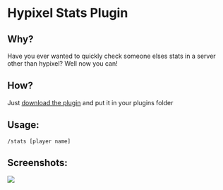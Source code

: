 # Hypixel Stats Plugin

## Why?
Have you ever wanted to quickly check someone elses stats in a server other than hypixel? Well now you can!

## How?
Just [download the plugin](https://github.com/gubareve/hypixelstats/releases/download/1.0.0-SnapShot/hypixelstats-1.0-SNAPSHOT-jar-with-dependencies.jar) and put it in your plugins folder

## Usage:
`/stats [player name]`

## Screenshots:
![](https://i.imgur.com/dmU8z7Q.png)
